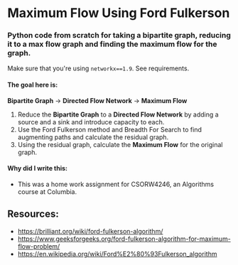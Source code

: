 # Maximum Flow Using Ford Fulkerson

### Python code from scratch for taking a bipartite graph, reducing it to a max flow graph and finding the maximum flow for the graph.

Make sure that you're using `networkx==1.9`. See requirements.

#### The goal here is:
**Bipartite Graph** -> **Directed Flow Network** -> **Maximum Flow**
1. Reduce the **Bipartite Graph** to a **Directed Flow Network** by adding a source and a sink and introduce capacity to each. 
2. Use the Ford Fulkerson method and Breadth For Search to find augmenting paths and calculate the residual graph.
3. Using the residual graph, calculate the **Maximum Flow** for the original graph.

#### Why did I write this:
* This was a home work assignment for CSORW4246, an Algorithms course at Columbia.

## Resources:
- https://brilliant.org/wiki/ford-fulkerson-algorithm/
- https://www.geeksforgeeks.org/ford-fulkerson-algorithm-for-maximum-flow-problem/
- https://en.wikipedia.org/wiki/Ford%E2%80%93Fulkerson_algorithm
